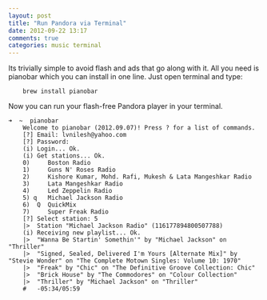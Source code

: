 ```yaml
---
layout: post
title: "Run Pandora via Terminal"
date: 2012-09-22 13:17
comments: true
categories: music terminal
---
```


Its trivially simple to avoid flash and ads that go along with it. All you need is pianobar which you can install in one line. Just open terminal and type:


		brew install pianobar


Now you can run your flash-free Pandora player in your terminal. 

	➜  ~  pianobar
		Welcome to pianobar (2012.09.07)! Press ? for a list of commands.
		[?] Email: lvnilesh@yahoo.com
		[?] Password: 
		(i) Login... Ok.
		(i) Get stations... Ok.
		0)     Boston Radio
		1)     Guns N' Roses Radio
		2)     Kishore Kumar, Mohd. Rafi, Mukesh & Lata Mangeshkar Radio
		3)     Lata Mangeshkar Radio
		4)     Led Zeppelin Radio
		5) q   Michael Jackson Radio
		6)  Q  QuickMix
		7)     Super Freak Radio
		[?] Select station: 5
		|>  Station "Michael Jackson Radio" (116177894800507788)
		(i) Receiving new playlist... Ok.
		|>  "Wanna Be Startin' Somethin'" by "Michael Jackson" on "Thriller"
		|>  "Signed, Sealed, Delivered I'm Yours [Alternate Mix]" by "Stevie Wonder" on "The Complete Motown Singles: Volume 10: 1970"
		|>  "Freak" by "Chic" on "The Definitive Groove Collection: Chic"
		|>  "Brick House" by "The Commodores" on "Colour Collection"
		|>  "Thriller" by "Michael Jackson" on "Thriller"
		#   -05:34/05:59